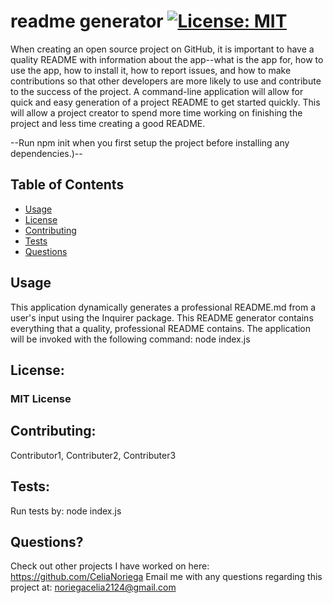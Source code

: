 # readme generator  [![License: MIT](https://img.shields.io/badge/License-MIT-yellow.svg)](https://opensource.org/licenses/MIT)
  When creating an open source project on GitHub, it is important to have a quality README with information about the app--what is the app for, how to use the app, how to install it, how to report issues, and how to make contributions so that other developers are more likely to use and contribute to the success of the project. A command-line application will allow for quick and easy generation of a project README to get started quickly. This will allow a project creator to spend more time working on finishing the project and less time creating a good README.

--Run npm init when you first setup the project before installing any dependencies.)-- 

## Table of Contents
  * [Usage](#usage)
  * [License](#license)
  * [Contributing](#contributing)
  * [Tests](#tests)
  * [Questions](#questions)

## Usage 

  This application dynamically generates a professional README.md from a user's input using the Inquirer package. This README generator contains everything that a quality, professional README contains. The application will be invoked with the following command: node index.js

## License:
### MIT License

## Contributing:
  
  Contributor1, Contributer2, Contributer3

## Tests:
   Run tests by: node index.js
  
## Questions?
    
  Check out other projects I have worked on here: https://github.com/CeliaNoriega 
  Email me with any questions regarding this project at:   noriegacelia2124@gmail.com